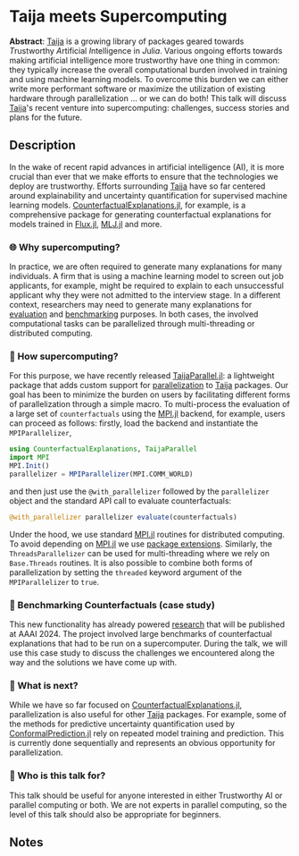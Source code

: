 # Taija meets Supercomputing

**Abstract**: [Taija](https://github.com/JuliaTrustworthyAI) is a growing library of packages geared towards *T*rustworthy *A*rtificial *I*ntelligence in *J*uli*a*.  Various ongoing efforts towards making artificial intelligence more trustworthy have one thing in common: they typically increase the overall computational burden involved in training and using machine learning models. To overcome this burden we can either write more performant software or maximize the utilization of existing hardware through parallelization ... or we can do both! This talk will discuss [Taija](https://github.com/JuliaTrustworthyAI)'s recent venture into supercomputing: challenges, success stories and plans for the future. 

## Description

In the wake of recent rapid advances in artificial intelligence (AI), it is more crucial than ever that we make efforts to ensure that the technologies we deploy are trustworthy. Efforts surrounding [Taija](https://github.com/JuliaTrustworthyAI) have so far centered around explainability and uncertainty quantification for supervised machine learning models. [CounterfactualExplanations.jl](https://github.com/JuliaTrustworthyAI/CounterfactualExplanations.jl), for example, is a comprehensive package for generating counterfactual explanations for models trained in [Flux.jl](https://fluxml.ai/Flux.jl/dev/), [MLJ.jl](https://alan-turing-institute.github.io/MLJ.jl/dev/) and more. 

### 🌐 Why supercomputing?

In practice, we are often required to generate many explanations for many individuals. A firm that is using a machine learning model to screen out job applicants, for example, might be required to explain to each unsuccessful applicant why they were not admitted to the interview stage. In a different context, researchers may need to generate many explanations for [evaluation](https://juliatrustworthyai.github.io/CounterfactualExplanations.jl/stable/tutorials/evaluation/) and [benchmarking](https://juliatrustworthyai.github.io/CounterfactualExplanations.jl/stable/tutorials/benchmarking/) purposes. In both cases, the involved computational tasks can be parallelized through multi-threading or distributed computing. 

### 🤔 How supercomputing?

For this purpose, we have recently released [TaijaParallel.jl](https://github.com/JuliaTrustworthyAI/TaijaParallel.jl): a lightweight package that adds custom support for [parallelization](https://juliatrustworthyai.github.io/CounterfactualExplanations.jl/stable/tutorials/parallelization/) to [Taija](https://github.com/JuliaTrustworthyAI) packages. Our goal has been to minimize the burden on users by facilitating different forms of parallelization through a simple macro. To multi-process the evaluation of a large set of `counterfactuals` using the [MPI.jl](https://juliaparallel.org/MPI.jl/latest/) backend, for example, users can proceed as follows: firstly, load the backend and instantiate the `MPIParallelizer`,

```julia
using CounterfactualExplanations, TaijaParallel
import MPI
MPI.Init()
parallelizer = MPIParallelizer(MPI.COMM_WORLD)
```

and then just use the `@with_parallelizer` followed by the `parallelizer` object and the standard API call to evaluate counterfactuals:

```julia
@with_parallelizer parallelizer evaluate(counterfactuals)
```

Under the hood, we use standard [MPI.jl](https://juliaparallel.org/MPI.jl/latest/) routines for distributed computing. To avoid depending on [MPI.jl](https://juliaparallel.org/MPI.jl/latest/) we use [package extensions](https://www.youtube.com/watch?v=TiIZlQhFzyk). Similarly, the `ThreadsParallelizer` can be used for multi-threading where we rely on `Base.Threads` routines. It is also possible to combine both forms of parallelization by setting the `threaded` keyword argument of the `MPIParallelizer` to `true`. 

### 🏅 Benchmarking Counterfactuals (case study)

This new functionality has already powered [research](https://arxiv.org/abs/2312.10648) that will be published at AAAI 2024. The project involved large benchmarks of counterfactual explanations that had to be run on a supercomputer. During the talk, we will use this case study to discuss the challenges we encountered along the way and the solutions we have come up with. 

### 🎯 What is next?

While we have so far focused on [CounterfactualExplanations.jl](), parallelization is also useful for other [Taija](https://github.com/JuliaTrustworthyAI) packages. For example, some of the methods for predictive uncertainty quantification used by [ConformalPrediction.jl](https://github.com/JuliaTrustworthyAI/ConformalPrediction.jl) rely on repeated model training and prediction. This is currently done sequentially and represents an obvious opportunity for parallelization. 

### 👥 Who is this talk for?

This talk should be useful for anyone interested in either Trustworthy AI or parallel computing or both. We are not experts in parallel computing, so the level of this talk should also be appropriate for beginners. 

## Notes